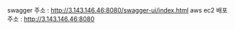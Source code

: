 swagger 주소 :  http://3.143.146.46:8080/swagger-ui/index.html
aws ec2 배포 주소 : http://3.143.146.46:8080
